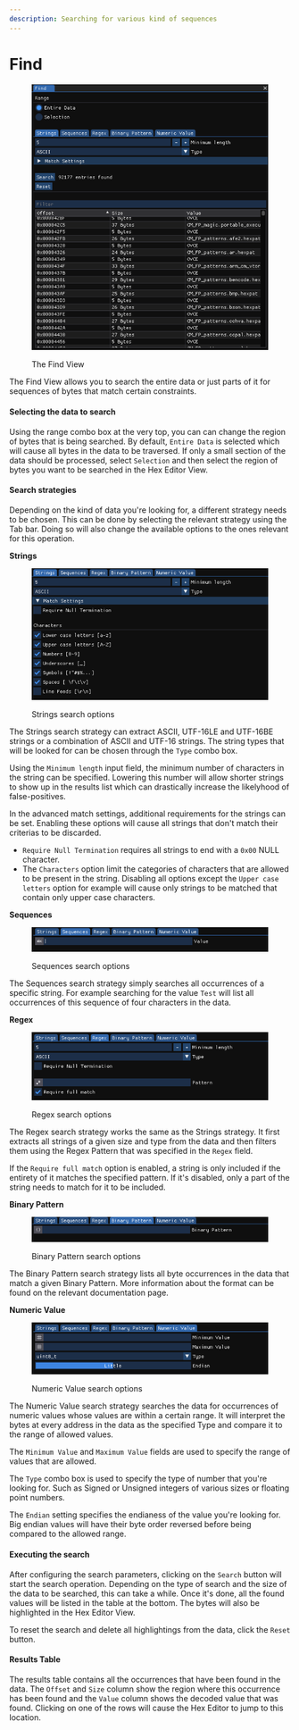 ```yaml
---
description: Searching for various kind of sequences
---
```


# Find

<figure><img src="../.gitbook/assets/imhex_BnPWV7Tk3I.png" alt=""><figcaption><p>The Find View</p></figcaption></figure>

The Find View allows you to search the entire data or just parts of it for sequences of bytes that match certain constraints.

#### Selecting the data to search

Using the range combo box at the very top, you can can change the region of bytes that is being searched. By default, `Entire Data` is selected which will cause all bytes in the data to be traversed. If only a small section of the data should be processed, select `Selection` and then select the region of bytes you want to be searched in the Hex Editor View.

#### Search strategies

Depending on the kind of data you're looking for, a different strategy needs to be chosen. This can be done by selecting the relevant strategy using the Tab bar. Doing so will also change the available options to the ones relevant for this operation.

**Strings**

<figure><img src="../.gitbook/assets/imhex_vlFdee9FWt.png" alt=""><figcaption><p>Strings search options</p></figcaption></figure>

The Strings search strategy can extract ASCII, UTF-16LE and UTF-16BE strings or a combination of ASCII and UTF-16 strings. The string types that will be looked for can be chosen through the `Type` combo box.

Using the `Minimum length` input field, the minimum number of characters in the string can be specified. Lowering this number will allow shorter strings to show up in the results list which can drastically increase the likelyhood of false-positives.

In the advanced match settings, additional requirements for the strings can be set. Enabling these options will cause all strings that don't match their criterias to be discarded.

* `Require Null Termination` requires all strings to end with a `0x00` NULL character.
* The `Characters` option limit the categories of characters that are allowed to be present in the string. Disabling all options except the `Upper case letters` option for example will cause only strings to be matched that contain only upper case characters.

**Sequences**

<figure><img src="../.gitbook/assets/imhex_nq5cyOmJEM.png" alt=""><figcaption><p>Sequences search options</p></figcaption></figure>

The Sequences search strategy simply searches all occurrences of a specific string. For example searching for the value `Test` will list all occurrences of this sequence of four characters in the data.

**Regex**

<figure><img src="../.gitbook/assets/imhex_V51XAlOakD.png" alt=""><figcaption><p>Regex search options</p></figcaption></figure>

The Regex search strategy works the same as the Strings strategy. It first extracts all strings of a given size and type from the data and then filters them using the Regex Pattern that was specified in the `Regex` field.

If the `Require full match` option is enabled, a string is only included if the entirety of it matches the specified pattern. If it's disabled, only a part of the string needs to match for it to be included.

**Binary Pattern**

<figure><img src="../.gitbook/assets/imhex_60o600A079.png" alt=""><figcaption><p>Binary Pattern search options</p></figcaption></figure>

The Binary Pattern search strategy lists all byte occurrences in the data that match a given Binary Pattern. More information about the format can be found on the relevant documentation page.

**Numeric Value**

<figure><img src="../.gitbook/assets/imhex_KLWhyKoqWh.png" alt=""><figcaption><p>Numeric Value search options</p></figcaption></figure>

The Numeric Value search strategy searches the data for occurrences of numeric values whose values are within a certain range. It will interpret the bytes at every address in the data as the specified Type and compare it to the range of allowed values.

The `Minimum Value` and `Maximum Value` fields are used to specify the range of values that are allowed.

The `Type` combo box is used to specify the type of number that you're looking for. Such as Signed or Unsigned integers of various sizes or floating point numbers.

The `Endian` setting specifies the endianess of the value you're looking for. Big endian values will have their byte order reversed before being compared to the allowed range.

#### Executing the search

After configuring the search parameters, clicking on the `Search` button will start the search operation. Depending on the type of search and the size of the data to be searched, this can take a while. Once it's done, all the found values will be listed in the table at the bottom. The bytes will also be highlighted in the Hex Editor View.

To reset the search and delete all highlightings from the data, click the `Reset` button.

#### Results Table

The results table contains all the occurrences that have been found in the data. The `Offset` and `Size` column show the region where this occurrence has been found and the `Value` column shows the decoded value that was found. Clicking on one of the rows will cause the Hex Editor to jump to this location.
